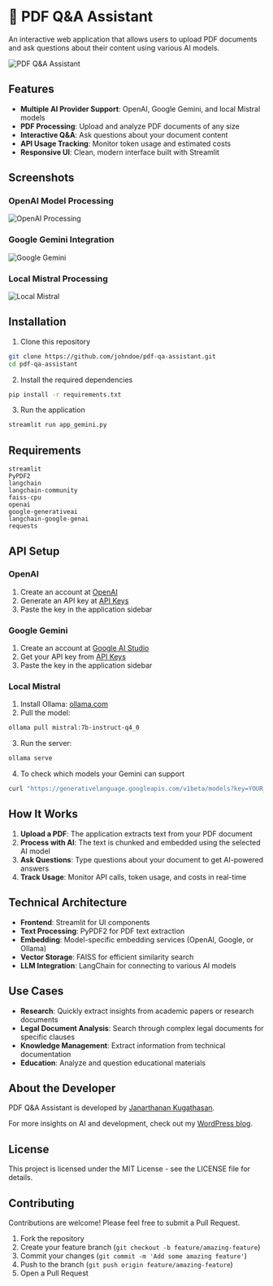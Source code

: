 # 📄 PDF Q&A Assistant

An interactive web application that allows users to upload PDF documents and ask questions about their content using various AI models.

![PDF Q&A Assistant](images/img1.png)

## Features

- **Multiple AI Provider Support**: OpenAI, Google Gemini, and local Mistral models
- **PDF Processing**: Upload and analyze PDF documents of any size
- **Interactive Q&A**: Ask questions about your document content
- **API Usage Tracking**: Monitor token usage and estimated costs
- **Responsive UI**: Clean, modern interface built with Streamlit

## Screenshots

### OpenAI Model Processing
![OpenAI Processing](images/img2.png)

### Google Gemini Integration
![Google Gemini](images/img3.png)

### Local Mistral Processing
![Local Mistral](images/img4.png)

## Installation

1. Clone this repository
```bash
git clone https://github.com/johndoe/pdf-qa-assistant.git
cd pdf-qa-assistant
```

2. Install the required dependencies
```bash
pip install -r requirements.txt
```

3. Run the application
```bash
streamlit run app_gemini.py
```

## Requirements

```
streamlit
PyPDF2
langchain
langchain-community
faiss-cpu
openai
google-generativeai
langchain-google-genai
requests
```

## API Setup

### OpenAI
1. Create an account at [OpenAI](https://platform.openai.com/signup)
2. Generate an API key at [API Keys](https://platform.openai.com/account/api-keys)
3. Paste the key in the application sidebar

### Google Gemini
1. Create an account at [Google AI Studio](https://ai.google.dev/)
2. Get your API key from [API Keys](https://console.cloud.google.com/apis/credentials)
3. Paste the key in the application sidebar

### Local Mistral
1. Install Ollama: [ollama.com](https://ollama.com)
2. Pull the model:
```bash
ollama pull mistral:7b-instruct-q4_0
```
3. Run the server:
```bash
ollama serve
```

4. To check which models your Gemini can support
```bash
curl "https://generativelanguage.googleapis.com/v1beta/models?key=YOUR_GEMINI_API_KEY"
```

## How It Works

1. **Upload a PDF**: The application extracts text from your PDF document
2. **Process with AI**: The text is chunked and embedded using the selected AI model
3. **Ask Questions**: Type questions about your document to get AI-powered answers
4. **Track Usage**: Monitor API calls, token usage, and costs in real-time

## Technical Architecture

- **Frontend**: Streamlit for UI components
- **Text Processing**: PyPDF2 for PDF text extraction
- **Embedding**: Model-specific embedding services (OpenAI, Google, or Ollama)
- **Vector Storage**: FAISS for efficient similarity search
- **LLM Integration**: LangChain for connecting to various AI models

## Use Cases

- **Research**: Quickly extract insights from academic papers or research documents
- **Legal Document Analysis**: Search through complex legal documents for specific clauses
- **Knowledge Management**: Extract information from technical documentation
- **Education**: Analyze and question educational materials

## About the Developer

PDF Q&A Assistant is developed by [Janarthanan Kugathasan](https://github.com/kujalk).

For more insights on AI and development, check out my [WordPress blog](https://scripting4ever.wordpress.com/2025/04/07/build-an-ai-powered-qa-assistant-for-your-pdf-files/).

## License

This project is licensed under the MIT License - see the LICENSE file for details.

## Contributing

Contributions are welcome! Please feel free to submit a Pull Request.

1. Fork the repository
2. Create your feature branch (`git checkout -b feature/amazing-feature`)
3. Commit your changes (`git commit -m 'Add some amazing feature'`)
4. Push to the branch (`git push origin feature/amazing-feature`)
5. Open a Pull Request